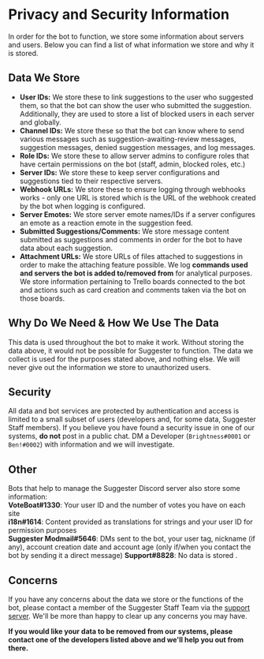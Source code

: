 # Privacy and Security Information
In order for the bot to function, we store some information about servers and users. Below you can find a list of what information we store and why it is stored.

## Data We Store
- **User IDs:** We store these to link suggestions to the user who suggested them, so that the bot can show the user who submitted the suggestion. Additionally, they are used to store a list of blocked users in each server and globally.
- **Channel IDs:** We store these so that the bot can know where to send various messages such as suggestion-awaiting-review messages, suggestion messages, denied suggestion messages, and log messages.
- **Role IDs:** We store these to allow server admins to configure roles that have certain permissions on the bot (staff, admin, blocked roles, etc.)
- **Server IDs:** We store these to keep server configurations and suggestions tied to their respective servers.
- **Webhook URLs:** We store these to ensure logging through webhooks works - only one URL is stored which is the URL of the webhook created by the bot when logging is configured.
- **Server Emotes:** We store server emote names/IDs if a server configures an emote as a reaction emote in the suggestion feed.
- **Submitted Suggestions/Comments:** We store message content submitted as suggestions and comments in order for the bot to have data about each suggestion.
- **Attachment URLs:** We store URLs of files attached to suggestions in order to make the attaching feature possible.
We log **commands used and servers the bot is added to/removed from** for analytical purposes.
We store information pertaining to Trello boards connected to the bot and actions such as card creation and comments taken via the bot on those boards.

## Why Do We Need & How We Use The Data
This data is used throughout the bot to make it work. Without storing the data above, it would not be possible for Suggester to function. The data we collect is used for the purposes stated above, and nothing else. We will never give out the information we store to unauthorized users.
 
## Security
All data and bot services are protected by authentication and access is limited to a small subset of users (developers and, for some data, Suggester Staff members). If you believe you have found a security issue in one of our systems, **do not** post in a public chat. DM a Developer (`Brightness#0001` or `Ben!#0002`) with information and we will investigate.

## Other
Bots that help to manage the Suggester Discord server also store some information:\
**VoteBoat#1330**: Your user ID and the number of votes you have on each site\
**i18n#1614**: Content provided as translations for strings and your user ID for permission purposes\
**Suggester Modmail#5646**: DMs sent to the bot, your user tag, nickname (if any), account creation date and account age (only if/when you contact the bot by sending it a direct message)
**Support#8828**: No data is stored
.
## Concerns
If you have any concerns about the data we store or the functions of the bot, please contact a member of the Suggester Staff Team via the [support server](https://suggester.js.org/support). 
We'll be more than happy to clear up any concerns you may have.

**If you would like your data to be removed from our systems, please contact one of the developers listed above and we'll help you out from there.**
